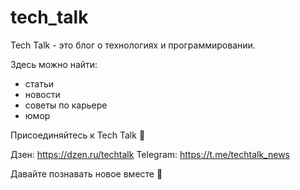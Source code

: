 # tech_talk
Tech Talk - это блог о технологиях и программировании.

Здесь можно найти:
- статьи
- новости
- советы по карьере
- юмор

Присоединяйтесь к Tech Talk 💫

Дзен: https://dzen.ru/techtalk Telegram: https://t.me/techtalk_news

Давайте познавать новое вместе 🙌
